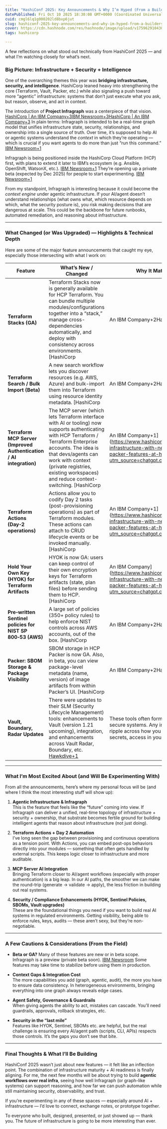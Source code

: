 ```yaml
---
title: "HashiConf 2025: Key Announcements & Why I’m Hyped (From a Builder’s Lens)"
datePublished: Fri Oct 10 2025 18:30:08 GMT+0000 (Coordinated Universal Time)
cuid: cmgl6lq1g000202ld8bxp6jut
slug: hashiconf-2025-key-announcements-and-why-im-hyped-from-a-builders-lens
cover: https://cdn.hashnode.com/res/hashnode/image/upload/v1759629104305/fb0397cc-3fae-45b6-908d-d1dfabd9bcbb.png
tags: hashicorp

---
```


A few reflections on what stood out technically from HashiConf 2025 — and what I’m watching closely for what’s next.

### Big Picture: Infrastructure + Security + Intelligence

One of the overarching themes this year was **bridging infrastructure, security, and intelligence**. HashiCorp leaned heavy into strengthening the core (Terraform, Vault, Packer, etc.) while also signaling a push toward more “agentic” infrastructure: systems that don’t just execute what you ask, but reason, observe, and act in context.

The introduction of **Project Infragraph** was a centerpiece of that vision. [HashiCorp | An IBM Company+3IBM Newsroom+3HashiCorp | An IBM Company+3](https://newsroom.ibm.com/2025-09-25-HashiCorp-Previews-the-Future-of-Agentic-Infrastructure-Automation-with-Project-infragraph?utm_source=chatgpt.com) In plain terms: Infragraph is intended to be a real-time graph model that unifies infrastructure state, security, relationships, and ownership into a single source of truth. Over time, it’s supposed to help AI or agentic systems understand the *context* in which they’re operating — which is crucial if you want agents to do more than just “run this command.” [IBM Newsroom+1](https://newsroom.ibm.com/2025-09-25-HashiCorp-Previews-the-Future-of-Agentic-Infrastructure-Automation-with-Project-infragraph?utm_source=chatgpt.com)

Infragraph is being positioned inside the HashiCorp Cloud Platform (HCP) first, with plans to extend it later to IBM’s ecosystem (e.g. Ansible, OpenShift, WatsonX, etc.). [IBM Newsroom+1](https://newsroom.ibm.com/2025-09-25-HashiCorp-Previews-the-Future-of-Agentic-Infrastructure-Automation-with-Project-infragraph?utm_source=chatgpt.com) They’re opening up a private beta (expected by Dec 2025) for people to start experimenting. [IBM Newsroom+1](https://newsroom.ibm.com/2025-09-25-HashiCorp-Previews-the-Future-of-Agentic-Infrastructure-Automation-with-Project-infragraph?utm_source=chatgpt.com)

From my standpoint, Infragraph is interesting because it could become the *context engine* under agentic infrastructure. If your AI/agent doesn’t understand relationships (what owns what, which resource depends on which, what the security posture is), you risk making decisions that are dangerous at scale. This could be the backbone for future runbooks, automated remediation, and reasoning about infrastructure.

---

### What Changed (or Was Upgraded) — Highlights & Technical Depth

Here are some of the major feature announcements that caught my eye, especially those intersecting with what I work on:

| Feature | What’s New / Changed | Why It Matters to Me |
| --- | --- | --- |
| **Terraform Stacks (GA)** | Terraform Stacks now is generally available for HCP Terraform. You can bundle multiple modules/configurations together into a “stack,” manage cross-dependencies automatically, and deploy with consistency across environments. [HashiCorp | An IBM Company+2HashiCorp | An IBM Company+2](https://www.hashicorp.com/en/blog/scale-infrastructure-with-new-terraform-and-packer-features-at-hashiconf-2025?utm_source=chatgpt.com) | As infrastructure grows in complexity, the mental overhead of orchestrating modules, dependencies, and environment splits becomes heavy. Stacks reduce that friction. For those building AI systems with multiple infra components (data pipelines, compute, storage, networking), this abstraction helps. |
| **Terraform Search / Bulk Import (Beta)** | A new search workflow lets you discover resources (e.g. AWS, Azure) and bulk-import them into Terraform using resource identity metadata. [HashiCorp | An IBM Company+2HashiCorp | An IBM Company+2](https://www.hashicorp.com/en/blog/scale-infrastructure-with-new-terraform-and-packer-features-at-hashiconf-2025?utm_source=chatgpt.com) | This closes one of the pain points I’ve seen: infrastructure drift or unmanaged resources that aren’t in IaC. Being able to “catch up” the environment more easily is a big win. |
| **Terraform MCP Server (Improved Authentication / AI integration)** | The MCP server (which lets Terraform interface with AI or tooling) now supports authenticating with HCP Terraform / Terraform Enterprise accounts. The idea is that devs/agents can work with context (private registries, existing workspaces) and reduce context-switching. [HashiCorp | An IBM Company+1](https://www.hashicorp.com/en/blog/scale-infrastructure-with-new-terraform-and-packer-features-at-hashiconf-2025?utm_source=chatgpt.com) | This is right in the alignment zone. If I have agents or GPTs that generate Terraform code, being able to authenticate, validate, and apply without jumping out of my environment is a huge productivity boost. |
| **Terraform Actions (Day‑2 operations)** | Actions allow you to codify Day 2 tasks (post-provisioning operations) as part of Terraform modules. These actions can attach to CRUD lifecycle events or be invoked manually. [HashiCorp | An IBM Company+1](https://www.hashicorp.com/en/blog/scale-infrastructure-with-new-terraform-and-packer-features-at-hashiconf-2025?utm_source=chatgpt.com) | This is a bridge toward full lifecycle automation. In AI systems, you often need post-deployment tasks (e.g. tweaks, bootstraps, alerts) that currently require manual scripts. Actions bring that back under IaC. |
| **Hold Your Own Key (HYOK) for Terraform Artifacts** | HYOK is now GA: users can keep control of their own encryption keys for Terraform artifacts (state, plan files) before sending them to HCP. [HashiCorp | An IBM Company](https://www.hashicorp.com/en/blog/scale-infrastructure-with-new-terraform-and-packer-features-at-hashiconf-2025?utm_source=chatgpt.com) | From a security & compliance lens, this is a strong step. For organizations with strict encryption and key policies (especially in regulated sectors), this gives more confidence. |
| **Pre‑written Sentinel policies for NIST SP 800‑53 (AWS)** | A large set of policies (350+ policy rules) to help enforce NIST controls across AWS accounts, out of the box. [HashiCorp | An IBM Company+2HashiCorp | An IBM Company+2](https://www.hashicorp.com/en/blog/scale-infrastructure-with-new-terraform-and-packer-features-at-hashiconf-2025?utm_source=chatgpt.com) | This is useful for teams who struggle to write policy-as-code from scratch. It lowers the entry barrier to governance, especially for enterprises. |
| **Packer: SBOM Storage & Package Visibility** | SBOM storage in HCP Packer is now GA. Also, in beta, you can view package-level metadata (name, version) of image artifacts from within Packer’s UI. [HashiCorp | An IBM Company+2HashiCorp | An IBM Company+2](https://www.hashicorp.com/en/blog/scale-infrastructure-with-new-terraform-and-packer-features-at-hashiconf-2025?utm_source=chatgpt.com) | For AI infra, where you might be building container images with dependencies, having visibility into package composition (and SBOMs) is critical for security and compliance auditing. |
| **Vault, Boundary, Radar Updates** | There were updates to their SLM (Security Lifecycle Management) tools: enhancements to Vault (version 1.21 upcoming), integration, and enhancements across Vault Radar, Boundary, etc. [Hawkdive+1](https://www.hawkdive.com/enhance-protection-with-vault-boundary-radar-at-hashiconf-2025/?utm_source=chatgpt.com) | These tools often form the backbone for secure systems. Any improvements here ripple across how you think about identity, secrets, access in your AI/cloud systems. |

---

### What I’m Most Excited About (and Will Be Experimenting With)

From all the announcements, here’s where my personal focus will be (and where I think the most interesting stuff will show up):

1. **Agentic Infrastructure & Infragraph**  
    This is the feature that feels like the “future” coming into view. If Infragraph can deliver a unified, real-time topology of infrastructure + security + ownership, that substrate becomes fertile ground for building intelligent agents that reason about infrastructure (not just doing).
    
2. **Terraform Actions + Day 2 Automation**  
    I’ve long seen the gap between provisioning and continuous operations as a tension point. With Actions, you can embed post-ops behaviors directly into your modules — something that often gets handled by external scripts. This keeps logic closer to infrastructure and more auditable.
    
3. **MCP Server AI Integration**  
    Bringing Terraform closer to AI/agent workflows (especially with proper authentication) is a big leap. In our AI paths, the smoother we can make the round-trip (generate → validate → apply), the less friction in building out real systems.
    
4. **Security / Compliance Enhancements (HYOK, Sentinel Policies, SBOMs, Vault upgrades)**  
    These are the foundational things you need if you want to build real AI systems in regulated environments. Getting visibility, being able to enforce rules, keys, audits — these aren’t sexy, but they’re non-negotiable.
    

---

### A Few Cautions & Considerations (From the Field)

* **Beta or GA?** Many of these features are new or in beta scope. Infragraph is a preview (private beta soon). [IBM Newsroom](https://newsroom.ibm.com/2025-09-25-HashiCorp-Previews-the-Future-of-Agentic-Infrastructure-Automation-with-Project-infragraph?utm_source=chatgpt.com) Some features may take time to stabilize before using them in production.
    
* **Context Gaps & Integration Cost**  
    The more capabilities you add (graph, agentic, audit), the more you have to ensure data consistency. In heterogeneous environments, bringing everything into one graph always reveals edge cases.
    
* **Agent Safety, Governance & Guardrails**  
    When giving agents the ability to act, mistakes can cascade. You’ll need guardrails, approvals, rollback strategies, etc.
    
* **Security in the “last mile”**  
    Features like HYOK, Sentinel, SBOMs etc. are helpful, but the real challenge is ensuring every AI/agent path (scripts, CLI, APIs) respects those controls. It’s the gaps you don’t see that bite.
    

---

### Final Thoughts & What I’ll Be Building

HashiConf 2025 wasn’t just about new features — it felt like an inflection point. The combination of infrastructure maturity + AI readiness is finally aligning. For me, the next few months will be about trying to build **agentic workflows over real infra**, seeing how well Infragraph (or graph-like systems) can support reasoning, and how far we can push automation while still maintaining security, observability, and trust.

If you’re experimenting in any of these spaces — especially around AI + infrastructure — I’d love to connect, exchange notes, or prototype together.

To everyone who built, designed, presented, or just showed up — thank you. The future of infrastructure is going to be more interesting than ever.